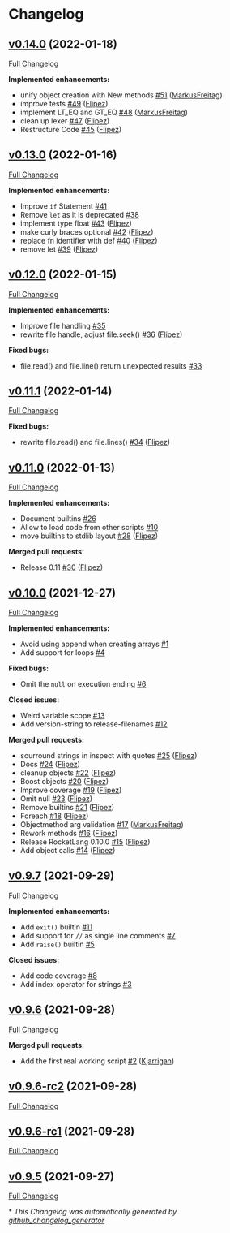 # Changelog

## [v0.14.0](https://github.com/flipez/rocket-lang/tree/v0.14.0) (2022-01-18)

[Full Changelog](https://github.com/flipez/rocket-lang/compare/v0.13.0...v0.14.0)

**Implemented enhancements:**

- unify object creation with New methods [\#51](https://github.com/Flipez/rocket-lang/pull/51) ([MarkusFreitag](https://github.com/MarkusFreitag))
- improve tests [\#49](https://github.com/Flipez/rocket-lang/pull/49) ([Flipez](https://github.com/Flipez))
- implement LT\_EQ and GT\_EQ [\#48](https://github.com/Flipez/rocket-lang/pull/48) ([MarkusFreitag](https://github.com/MarkusFreitag))
- clean up lexer [\#47](https://github.com/Flipez/rocket-lang/pull/47) ([Flipez](https://github.com/Flipez))
- Restructure Code [\#45](https://github.com/Flipez/rocket-lang/pull/45) ([Flipez](https://github.com/Flipez))

## [v0.13.0](https://github.com/flipez/rocket-lang/tree/v0.13.0) (2022-01-16)

[Full Changelog](https://github.com/flipez/rocket-lang/compare/v0.12.0...v0.13.0)

**Implemented enhancements:**

- Improve `if` Statement [\#41](https://github.com/Flipez/rocket-lang/issues/41)
- Remove `let` as it is deprecated [\#38](https://github.com/Flipez/rocket-lang/issues/38)
- implement type float [\#43](https://github.com/Flipez/rocket-lang/pull/43) ([Flipez](https://github.com/Flipez))
- make curly braces optional [\#42](https://github.com/Flipez/rocket-lang/pull/42) ([Flipez](https://github.com/Flipez))
- replace fn identifier with def [\#40](https://github.com/Flipez/rocket-lang/pull/40) ([Flipez](https://github.com/Flipez))
- remove let [\#39](https://github.com/Flipez/rocket-lang/pull/39) ([Flipez](https://github.com/Flipez))

## [v0.12.0](https://github.com/flipez/rocket-lang/tree/v0.12.0) (2022-01-15)

[Full Changelog](https://github.com/flipez/rocket-lang/compare/v0.11.1...v0.12.0)

**Implemented enhancements:**

- Improve file handling [\#35](https://github.com/Flipez/rocket-lang/issues/35)
- rewrite file handle, adjust file.seek\(\) [\#36](https://github.com/Flipez/rocket-lang/pull/36) ([Flipez](https://github.com/Flipez))

**Fixed bugs:**

- file.read\(\) and file.line\(\) return unexpected results [\#33](https://github.com/Flipez/rocket-lang/issues/33)

## [v0.11.1](https://github.com/flipez/rocket-lang/tree/v0.11.1) (2022-01-14)

[Full Changelog](https://github.com/flipez/rocket-lang/compare/v0.11.0...v0.11.1)

**Fixed bugs:**

- rewrite file.read\(\) and file.lines\(\) [\#34](https://github.com/Flipez/rocket-lang/pull/34) ([Flipez](https://github.com/Flipez))

## [v0.11.0](https://github.com/flipez/rocket-lang/tree/v0.11.0) (2022-01-13)

[Full Changelog](https://github.com/flipez/rocket-lang/compare/v0.10.0...v0.11.0)

**Implemented enhancements:**

- Document builtins [\#26](https://github.com/Flipez/rocket-lang/issues/26)
- Allow to load code from other scripts [\#10](https://github.com/Flipez/rocket-lang/issues/10)
- move builtins to stdlib layout [\#28](https://github.com/Flipez/rocket-lang/pull/28) ([Flipez](https://github.com/Flipez))

**Merged pull requests:**

- Release 0.11 [\#30](https://github.com/Flipez/rocket-lang/pull/30) ([Flipez](https://github.com/Flipez))

## [v0.10.0](https://github.com/flipez/rocket-lang/tree/v0.10.0) (2021-12-27)

[Full Changelog](https://github.com/flipez/rocket-lang/compare/v0.9.7...v0.10.0)

**Implemented enhancements:**

- Avoid using append when creating arrays [\#1](https://github.com/Flipez/rocket-lang/issues/1)
- Add support for loops [\#4](https://github.com/Flipez/rocket-lang/issues/4)

**Fixed bugs:**

- Omit the `null` on execution ending [\#6](https://github.com/Flipez/rocket-lang/issues/6)

**Closed issues:**

- Weird variable scope [\#13](https://github.com/Flipez/rocket-lang/issues/13)
- Add version-string to release-filenames [\#12](https://github.com/Flipez/rocket-lang/issues/12)

**Merged pull requests:**

- sourround strings in inspect with quotes [\#25](https://github.com/Flipez/rocket-lang/pull/25) ([Flipez](https://github.com/Flipez))
- Docs [\#24](https://github.com/Flipez/rocket-lang/pull/24) ([Flipez](https://github.com/Flipez))
- cleanup objects [\#22](https://github.com/Flipez/rocket-lang/pull/22) ([Flipez](https://github.com/Flipez))
- Boost objects [\#20](https://github.com/Flipez/rocket-lang/pull/20) ([Flipez](https://github.com/Flipez))
- Improve coverage [\#19](https://github.com/Flipez/rocket-lang/pull/19) ([Flipez](https://github.com/Flipez))
- Omit null [\#23](https://github.com/Flipez/rocket-lang/pull/23) ([Flipez](https://github.com/Flipez))
- Remove builtins [\#21](https://github.com/Flipez/rocket-lang/pull/21) ([Flipez](https://github.com/Flipez))
- Foreach [\#18](https://github.com/Flipez/rocket-lang/pull/18) ([Flipez](https://github.com/Flipez))
- Objectmethod arg validation [\#17](https://github.com/Flipez/rocket-lang/pull/17) ([MarkusFreitag](https://github.com/MarkusFreitag))
- Rework methods [\#16](https://github.com/Flipez/rocket-lang/pull/16) ([Flipez](https://github.com/Flipez))
- Release RocketLang 0.10.0 [\#15](https://github.com/Flipez/rocket-lang/pull/15) ([Flipez](https://github.com/Flipez))
- Add object calls [\#14](https://github.com/Flipez/rocket-lang/pull/14) ([Flipez](https://github.com/Flipez))

## [v0.9.7](https://github.com/flipez/rocket-lang/tree/v0.9.7) (2021-09-29)

[Full Changelog](https://github.com/flipez/rocket-lang/compare/v0.9.6...v0.9.7)

**Implemented enhancements:**

- Add `exit()` builtin [\#11](https://github.com/Flipez/rocket-lang/issues/11)
- Add support for `//` as single line comments [\#7](https://github.com/Flipez/rocket-lang/issues/7)
- Add `raise()` builtin [\#5](https://github.com/Flipez/rocket-lang/issues/5)

**Closed issues:**

- Add code coverage [\#8](https://github.com/Flipez/rocket-lang/issues/8)
- Add index operator for strings [\#3](https://github.com/Flipez/rocket-lang/issues/3)

## [v0.9.6](https://github.com/flipez/rocket-lang/tree/v0.9.6) (2021-09-28)

[Full Changelog](https://github.com/flipez/rocket-lang/compare/v0.9.6-rc2...v0.9.6)

**Merged pull requests:**

- Add the first real working script [\#2](https://github.com/Flipez/rocket-lang/pull/2) ([Kjarrigan](https://github.com/Kjarrigan))

## [v0.9.6-rc2](https://github.com/flipez/rocket-lang/tree/v0.9.6-rc2) (2021-09-28)

[Full Changelog](https://github.com/flipez/rocket-lang/compare/v0.9.6-rc1...v0.9.6-rc2)

## [v0.9.6-rc1](https://github.com/flipez/rocket-lang/tree/v0.9.6-rc1) (2021-09-28)

[Full Changelog](https://github.com/flipez/rocket-lang/compare/v0.9.5...v0.9.6-rc1)

## [v0.9.5](https://github.com/flipez/rocket-lang/tree/v0.9.5) (2021-09-27)

[Full Changelog](https://github.com/flipez/rocket-lang/compare/f4fd422c7807b8b00917f983d8399772b7007426...v0.9.5)



\* *This Changelog was automatically generated by [github_changelog_generator](https://github.com/github-changelog-generator/github-changelog-generator)*

